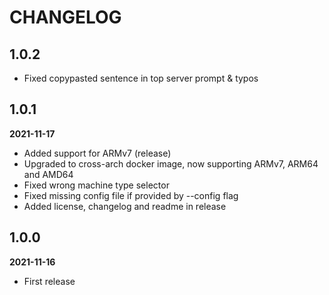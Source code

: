 # CHANGELOG

## 1.0.2
- Fixed copypasted sentence in top server prompt & typos

## 1.0.1
**2021-11-17**
- Added support for ARMv7 (release)
- Upgraded to cross-arch docker image, now supporting ARMv7, ARM64 and AMD64
- Fixed wrong machine type selector
- Fixed missing config file if provided by --config flag
- Added license, changelog and readme in release

## 1.0.0
**2021-11-16**
- First release